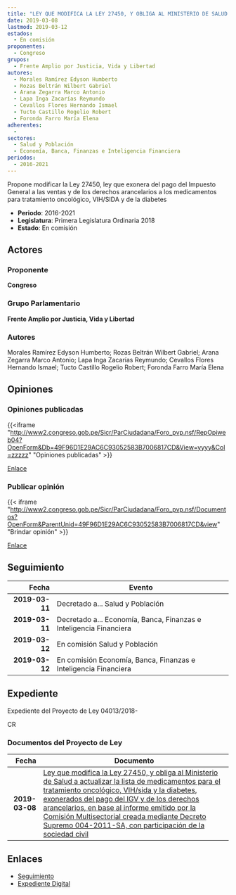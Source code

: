 ```yaml
---
title: "LEY QUE MODIFICA LA LEY 27450, Y OBLIGA AL MINISTERIO DE SALUD A ACTUALIZAR LA LISTA DE MEDICAMENTOS PARA EL TRATAMIENTO ONCOLÓGICO, VIH/SIDA Y LA DIABETES, EXONERADOS DEL PAGO DEL IGV Y DE LOS DERECHOS ARANCELARIOS, EN BASE AL INFORME EMITIDO POR LA COMISIÓN MULTISECTORIAL CREADA MEDIANTE DECRETO SUPREMO 004-2011-SA, CON PARTICIPACIÓN DE LA SOCIEDAD CIVIL"
date: 2019-03-08
lastmod: 2019-03-12
estados: 
  - En comisión
proponentes: 
  - Congreso
grupos: 
  - Frente Amplio por Justicia, Vida y Libertad
autores: 
  - Morales Ramírez Edyson Humberto
  - Rozas Beltrán Wilbert Gabriel
  - Arana Zegarra Marco Antonio
  - Lapa Inga Zacarías Reymundo
  - Cevallos Flores Hernando Ismael
  - Tucto Castillo Rogelio Robert
  - Foronda Farro María Elena
adherentes: 
  - 
sectores: 
  - Salud y Población
  - Economía, Banca, Finanzas e Inteligencia Financiera
periodos: 
  - 2016-2021
---
```


Propone modificar la Ley 27450, ley que exonera del pago del Impuesto General a las ventas y de los derechos arancelarios a los medicamentos para tratamiento oncológico, VIH/SIDA y de la diabetes

- **Periodo**: 2016-2021
- **Legislatura**: Primera Legislatura Ordinaria 2018
- **Estado**: En comisión

## Actores

### Proponente

**Congreso**

### Grupo Parlamentario

**Frente Amplio por Justicia, Vida y Libertad**

### Autores

Morales Ramírez Edyson Humberto; Rozas Beltrán Wilbert Gabriel; Arana Zegarra Marco Antonio; Lapa Inga Zacarías Reymundo; Cevallos Flores Hernando Ismael; Tucto Castillo Rogelio Robert; Foronda Farro María Elena


## Opiniones

### Opiniones publicadas

{{<iframe "http://www2.congreso.gob.pe/Sicr/ParCiudadana/Foro_pvp.nsf/RepOpiweb04?OpenForm&Db=49F96D1E29AC6C93052583B7006817CD&View=yyyy&Col=zzzzz" "Opiniones publicadas" >}}

[Enlace](http://www2.congreso.gob.pe/Sicr/ParCiudadana/Foro_pvp.nsf/RepOpiweb04?OpenForm&Db=49F96D1E29AC6C93052583B7006817CD&View=yyyy&Col=zzzzz)
### Publicar opinión

{{< iframe "http://www2.congreso.gob.pe/Sicr/ParCiudadana/Foro_pvp.nsf/Documentos?OpenForm&ParentUnid=49F96D1E29AC6C93052583B7006817CD&view" "Brindar opinión" >}}

[Enlace](http://www2.congreso.gob.pe/Sicr/ParCiudadana/Foro_pvp.nsf/Documentos?OpenForm&ParentUnid=49F96D1E29AC6C93052583B7006817CD&view)

## Seguimiento

| Fecha | Evento |
|------:|--------|
| **2019-03-11** | Decretado a... Salud y Población|
| **2019-03-11** | Decretado a... Economía, Banca, Finanzas e Inteligencia Financiera|
| **2019-03-12** | En comisión Salud y Población|
| **2019-03-12** | En comisión Economía, Banca, Finanzas e Inteligencia Financiera|


## Expediente

Expediente del Proyecto de Ley 04013/2018-

CR


### Documentos del Proyecto de Ley

| Fecha | Documento |
|------:|--------|
| **2019-03-08** | [Ley que modifica la Ley 27450, y obliga al Ministerio de Salud a actualizar la lista de medicamentos para el tratamiento oncológico, VIH/sida y la diabetes, exonerados del pago del IGV y de los derechos arancelarios, en base al informe emitido por la Comisión Multisectorial creada mediante Decreto Supremo 004-2011-SA, con participación de la sociedad civil](http://www.leyes.congreso.gob.pe/Documentos/2016_2021/Proyectos_de_Ley_y_de_Resoluciones_Legislativas/PL0401320190308.pdf) |

## Enlaces 

- [Seguimiento](http://www2.congreso.gob.pe/Sicr/TraDocEstProc/CLProLey2016.nsf/f7fff46988ca05b1052578e100829cc7/d5e58acfc9aee989052583b7005d97b4?OpenDocument)
- [Expediente Digital](http://www2.congreso.gob.pe/Sicr/TraDocEstProc/CLProLey2016.nsf/f7fff46988ca05b1052578e100829cc7/d5e58acfc9aee989052583b7005d97b4?OpenDocument&Click=05257FB7005EB655.eb71d0cf91d8294e05256cdf006b5706/$Body/0.1C6C)
